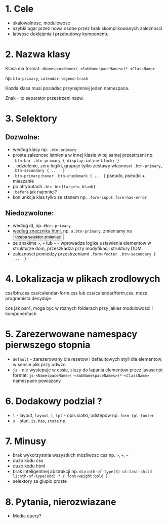 # 1. Cele

 - skalowalnosc, modulowosc
 - szybki ogar przez nowa osobe przez brak skomplikowanych zaleznosci
 - latwosc doklejenia i przebudowy komponentu  


# 2. Nazwa klasy

Klasa ma format: `<NamespaceName>(-<SubNamespaceNames>)*-<ClassName>`

np. `btn-primary`, `calendar-legend-trash`

Kazda klasa musi posiadac przynajmniej jeden namespace.

Znak `-` to separator przestrzeni nazw.


# 3. Selektory

## Dozwolne:
- wedlug klasy np. `.btn-primary`
- prosta zaleznosc istnienia w innej klasie w tej samej przestrzeni np. `.btn-bar .btn-primary { display:inline-block; }`
- `,` odzielenie, zero logiki, grupuje tylko zestawy wlasnosci `.btn-primary, .btn-secondary { ...  }` 
- `.btn-primary:hover .btn-checkmark { ... }` pseudo, pseudo + mieszanie
- po atrybutach `.btn-btn[target=_blank]` 
- `:before` jak najmniej? 
- koniunkcja klas tylko ze stanem np. `.form-input.form-has-error`

## Niedozwolone:
- wedlug id, np. `#btn-primary`
- wedlug znacznika html, np. `a.btn-primary`, zmieniamy na <button> trzeba selektor zmieniac
- ze znakime `>`, `+` lub `~` - wprowadza logike ustawienia elementow w strukturze dom, przeszkadza przy modyfikacji struktury DOM
- zaleznosci pomiedzy przestrzeniami  `.form-footer .btn-secondary {  ...  }` 

# 4. Lokalizacja w plikach zrodlowych

css/btn.css
css/calendar-form.css lub css/calendar/form.css, moze programista decyduje

cos jak psr4, moga byc w roznych folderach przy jakies modulowosci i komponentach
  
# 5. Zarezerwowane namespacy pierwszego stopnia

- `default` -  zarezerowany dla resetow i defaultowych styli dla elementow, w sensie plik przy odwzo
- `js` - nie wystepuje w cssie,  sluzy do lapania elementow przez javascript
  format: `js-<NamespaceName>(-<SubNamespaceNames>)*-<ClassName>`
  namespace powiazany  

# 6. Dodakowy podzial ?

- `l` - layout, `layout`, `t`, `tpl` - opis siatki, odstepow np. `form-tpl-footer`
- `s` - stan, `is`, `has`, `state` np.

# 7. Minusy

- brak wykorzystnia wszystkich mozliwosc css np. `>`, `+`, `~`
- duzo kodu css
- duzo kodu html
- brak inteligentnej abstrakcji np. `div:nth-of-type(3) ul:last-child li:nth-of-type(odd) * { font-weight:bold }`
- selektory sa glupio proste
 
# 8. Pytania, nierozwiazane

- Media query?

